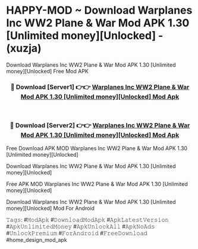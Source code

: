 # HAPPY-MOD ~ Download Warplanes Inc WW2 Plane & War Mod APK 1.30 [Unlimited money][Unlocked] - (xuzja)
Download Warplanes Inc WW2 Plane & War Mod APK 1.30 [Unlimited money][Unlocked] Free Mod APK

<div align="center">
<h3>🔴 Download [Server1] 👉👉 <a href="https://apk-comot.site?title=Warplanes_Inc_WW2_Plane_&_War_Mod_APK_1.30_[Unlimited_money][Unlocked]">Warplanes Inc WW2 Plane & War Mod APK 1.30 [Unlimited money][Unlocked] Mod Apk</a></h3><br>

<h3>🔴 Download [Server2] 👉👉 <a href="https://apk-comot.site?title=Warplanes_Inc_WW2_Plane_&_War_Mod_APK_1.30_[Unlimited_money][Unlocked]">Warplanes Inc WW2 Plane & War Mod APK 1.30 [Unlimited money][Unlocked] Mod Apk</a></h3>
</div>


Free Download APK MOD Warplanes Inc WW2 Plane & War Mod APK 1.30 [Unlimited money][Unlocked]

Download Warplanes Inc WW2 Plane & War Mod APK 1.30 [Unlimited money][Unlocked] 

Free APK MOD Warplanes Inc WW2 Plane & War Mod APK 1.30 [Unlimited money][Unlocked] 

Download Warplanes Inc WW2 Plane & War Mod APK 1.30 [Unlimited money][Unlocked] Mod For Android

𝚃𝚊𝚐𝚜: #𝙼𝚘𝚍𝙰𝚙𝚔 #𝙳𝚘𝚠𝚗𝚕𝚘𝚊𝚍𝙼𝚘𝚍𝙰𝚙𝚔 #𝙰𝚙𝚔𝙻𝚊𝚝𝚎𝚜𝚝𝚅𝚎𝚛𝚜𝚒𝚘𝚗 #𝙰𝚙𝚔𝚄𝚗𝚕𝚒𝚖𝚒𝚝𝚎𝚍𝙼𝚘𝚗𝚎𝚢 #𝙰𝚙𝚔𝚄𝚗𝚕𝚘𝚌𝚔𝙰𝚕𝚕 #𝙰𝚙𝚔𝙽𝚘𝙰𝚍𝚜 #𝚄𝚗𝚕𝚘𝚌𝚔𝙿𝚛𝚎𝚖𝚒𝚞𝚖 #𝙵𝚘𝚛𝙰𝚗𝚍𝚛𝚘𝚒𝚍 #𝙵𝚛𝚎𝚎𝙳𝚘𝚠𝚗𝚕𝚘𝚊𝚍 #home_design_mod_apk